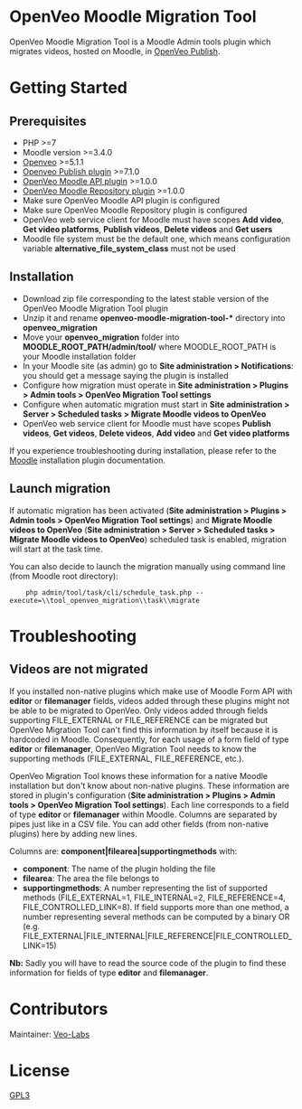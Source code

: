 # OpenVeo Moodle Migration Tool

OpenVeo Moodle Migration Tool is a Moodle Admin tools plugin which migrates videos, hosted on Moodle, in [OpenVeo Publish](https://github.com/veo-labs/openveo-publish).

# Getting Started

## Prerequisites

- PHP >=7
- Moodle version >=3.4.0
- [Openveo](https://github.com/veo-labs/openveo-core) >=5.1.1
- [Openveo Publish plugin](https://github.com/veo-labs/openveo-publish) >=7.1.0
- [OpenVeo Moodle API plugin](https://github.com/veo-labs/openveo-moodle-api) >=1.0.0
- [OpenVeo Moodle Repository plugin](https://github.com/veo-labs/openveo-moodle-repository) >=1.0.0
- Make sure OpenVeo Moodle API plugin is configured
- Make sure OpenVeo Moodle Repository plugin is configured
- OpenVeo web service client for Moodle must have scopes **Add video**, **Get video platforms**, **Publish videos**, **Delete videos** and **Get users**
- Moodle file system must be the default one, which means configuration variable **alternative_file_system_class** must not be used

## Installation

- Download zip file corresponding to the latest stable version of the OpenVeo Moodle Migration Tool plugin
- Unzip it and rename **openveo-moodle-migration-tool-\*** directory into **openveo_migration**
- Move your **openveo_migration** folder into **MOODLE_ROOT_PATH/admin/tool/** where MOODLE_ROOT_PATH is your Moodle installation folder
- In your Moodle site (as admin) go to **Site administration > Notifications**: you should get a message saying the plugin is installed
- Configure how migration must operate in **Site administration > Plugins > Admin tools > OpenVeo Migration Tool settings**
- Configure when automatic migration must start in **Site administration > Server > Scheduled tasks > Migrate Moodle videos to OpenVeo**
- OpenVeo web service client for Moodle must have scopes **Publish videos**, **Get videos**, **Delete videos**, **Add video** and **Get video platforms**

If you experience troubleshooting during installation, please refer to the [Moodle](https://docs.moodle.org) installation plugin documentation.

## Launch migration

If automatic migration has been activated (**Site administration > Plugins > Admin tools > OpenVeo Migration Tool settings**) and **Migrate Moodle videos to OpenVeo** (**Site administration > Server > Scheduled tasks > Migrate Moodle videos to OpenVeo**) scheduled task is enabled, migration will start at the task time.

You can also decide to launch the migration manually using command line (from Moodle root directory):

        php admin/tool/task/cli/schedule_task.php --execute=\\tool_openveo_migration\\task\\migrate

# Troubleshooting

## Videos are not migrated

If you installed non-native plugins which make use of Moodle Form API with **editor** or **filemanager** fields, videos added through these plugins might not be able to be migrated to OpenVeo. Only videos added through fields supporting FILE_EXTERNAL or FILE_REFERENCE can be migrated but OpenVeo Migration Tool can't find this information by itself because it is hardcoded in Moodle. Consequently, for each usage of a form field of type **editor** or **filemanager**, OpenVeo Migration Tool needs to know the supporting methods (FILE_EXTERNAL, FILE_REFERENCE, etc.).

OpenVeo Migration Tool knows these information for a native Moodle installation but don't know about non-native plugins. These information are stored in plugin's configuration (**Site administration > Plugins > Admin tools > OpenVeo Migration Tool settings**). Each line corresponds to a field of type **editor** or **filemanager** within Moodle. Columns are separated by pipes just like in a CSV file. You can add other fields (from non-native plugins) here by adding new lines.

Columns are: **component|filearea|supportingmethods** with:

- **component**: The name of the plugin holding the file
- **filearea**: The area the file belongs to
- **supportingmethods**: A number representing the list of supported methods (FILE_EXTERNAL=1, FILE_INTERNAL=2, FILE_REFERENCE=4, FILE_CONTROLLED_LINK=8). If field supports more than one method, a number representing several methods can be computed by a binary OR (e.g. FILE_EXTERNAL|FILE_INTERNAL|FILE_REFERENCE|FILE_CONTROLLED_LINK=15)

**Nb:** Sadly you will have to read the source code of the plugin to find these information for fields of type **editor** and **filemanager**.

# Contributors

Maintainer: [Veo-Labs](http://www.veo-labs.com/)

# License

[GPL3](http://www.gnu.org/licenses/gpl.html)

